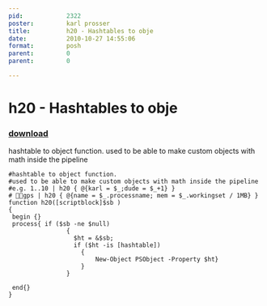 ```yaml
---
pid:            2322
poster:         karl prosser
title:          h20 - Hashtables to obje
date:           2010-10-27 14:55:06
format:         posh
parent:         0
parent:         0

---
```


# h20 - Hashtables to obje

### [download](2322.ps1)

hashtable to object function.
used to be able to make custom objects with math inside the pipeline 

```posh
#hashtable to object function.
#used to be able to make custom objects with math inside the pipeline 
#e.g. 1..10 | h20 { @{karl = $_;dude = $_+1} }
# gps | h20 { @{name = $_.processname; mem = $_.workingset / 1MB} }
function h20([scriptblock]$sb )
{
 begin {}
 process{ if ($sb -ne $null)
                {
                  $ht = &$sb;
                  if ($ht -is [hashtable])
                    {
                        New-Object PSObject -Property $ht}
                    }
                }
            
 end{}
}
```
